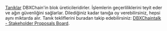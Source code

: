 [Taniklar](introduction/witness) DBXChain'in blok üreticileridirler. İşlemlerin geçerliliklerini teyit eder ve ağın güvenliğini sağlarlar. Dilediğiniz kadar tanığa oy verebilirsiniz, hepsi aynı miktarda alır. Tanık tekliflerini buradan takip edebilirsiniz: [DBXChaintalk - Stakeholder Proposals Board](https://dbxchaintalk.org/index.php/board,75.0.html).

